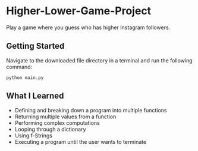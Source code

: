 # Higher-Lower-Game-Project
Play a game where you guess who has higher Instagram followers.


## Getting Started
Navigate to the downloaded file directory in a terminal and run the following command:

`python main.py`

## What I Learned
* Defining and breaking down a program into multiple functions
* Returning multiple values from a function
* Performing complex computations
* Looping through a dictionary
* Using f-Strings
* Executing a program until the user wants to terminate

